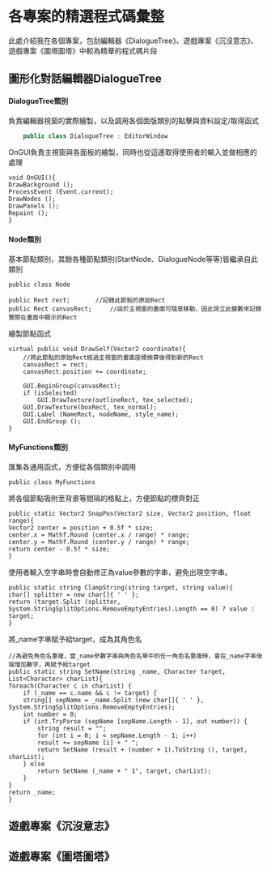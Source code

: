 # 各專案的精選程式碼彙整
此處介紹我在各個專案，包刮編輯器《DialogueTree》、遊戲專案《沉沒意志》、遊戲專案《圖塔圖塔》中較為精華的程式碼片段

## 圖形化對話編輯器DialogueTree

#### DialogueTree類別
負責編輯器視窗的實際繪製，以及調用各個面版類別的點擊與資料設定/取得函式
```cs
	public class DialogueTree : EditorWindow
```

OnGUI負責主視窗與各面板的繪製，同時也從這邊取得使用者的輸入並做相應的處理

	void OnGUI(){
	DrawBackground ();
	ProcessEvent (Event.current);
	DrawNodes ();
	DrawPanels ();
	Repaint ();
	}


#### Node類別
基本節點類別，其餘各種節點類別(StartNode、DialogueNode等等)皆繼承自此類別
	
	public class Node

	public Rect rect;		//記錄此節點的原始Rect
	public Rect canvasRect;		//由於主視窗的畫面可隨意移動，因此設立此變數來記錄實際在畫面中顯示的Rect
	
繪製節點函式

	virtual public void DrawSelf(Vector2 coordinate){
		//將此節點的原始Rect經過主視窗的畫面座標換算後得到新的Rect
		canvasRect = rect;
		canvasRect.position += coordinate;

		GUI.BeginGroup(canvasRect);
		if (isSelected)
			GUI.DrawTexture(outlineRect, tex_selected);
		GUI.DrawTexture(boxRect, tex_normal);
		GUI.Label (NameRect, nodeName, style_name);
		GUI.EndGroup ();
	}
	
#### MyFunctions類別
匯集各通用函式，方便從各個類別中調用
	
	public class MyFunctions

將各個節點吸附至背景等間隔的格點上，方便節點的標齊對正
	
	public static Vector2 SnapPos(Vector2 size, Vector2 position, float range){
	Vector2 center = position + 0.5f * size;
	center.x = Mathf.Round (center.x / range) * range;
	center.y = Mathf.Round (center.y / range) * range;
	return center - 0.5f * size;
	}

使用者輸入空字串時會自動修正為value參數的字串，避免出現空字串。

	public static string ClampString(string target, string value){
	char[] splitter = new char[]{ ' ' };
	return (target.Split (splitter, System.StringSplitOptions.RemoveEmptyEntries).Length == 0) ? value : target;
	}

將_name字串賦予給target，成為其角色名

	//為避免角色名重複，當_name參數字串與角色名單中的任一角色名重複時，會在_name字串後端增加數字，再賦予給target
	public static string SetName(string _name, Character target, List<Character> charList){
	foreach(Character c in charList) {
	    if (_name == c.name && c != target) {
		string[] sepName = _name.Split (new char[]{ ' ' }, System.StringSplitOptions.RemoveEmptyEntries);
		int number = 0;
		if (int.TryParse (sepName [sepName.Length - 1], out number)) {
		    string result = "";
		    for (int i = 0; i < sepName.Length - 1; i++)
			result += sepName [i] + " ";
		    return SetName (result + (number + 1).ToString (), target, charList);
		} else
		    return SetName (_name + " 1", target, charList);
	    }
	}
	return _name;
	}

## 遊戲專案《沉沒意志》
### 

## 遊戲專案《圖塔圖塔》
### 
